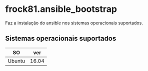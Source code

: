 # frock81.ansible_bootstrap

Faz a instalação do ansible nos sistemas operacionais suportados.

## Sistemas operacionais suportados

| SO     | ver   |
|--------|-------|
| Ubuntu | 16.04 |
